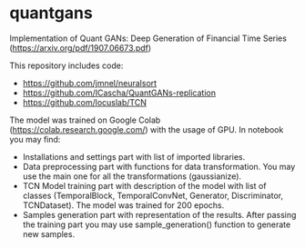 # quantgans

Implementation of Quant GANs: Deep Generation of Financial Time Series (https://arxiv.org/pdf/1907.06673.pdf)

This repository includes code:
* https://github.com/jmnel/neuralsort
* https://github.com/ICascha/QuantGANs-replication
* https://github.com/locuslab/TCN

The model was trained on Google Colab (https://colab.research.google.com/) with the usage of GPU. In notebook you may find:
* Installations and settings part with list of imported libraries.
* Data preprocessing part with functions for data transformation. You may use the main one for all the transformations (gaussianize).
* TCN Model training part with description of the model with list of classes (TemporalBlock, TemporalConvNet, Generator, Discriminator, TCNDataset). The model was trained for 200 epochs.
* Samples generation part with representation of the results. After passing the training part you may use sample_generation() function to generate new samples. 

